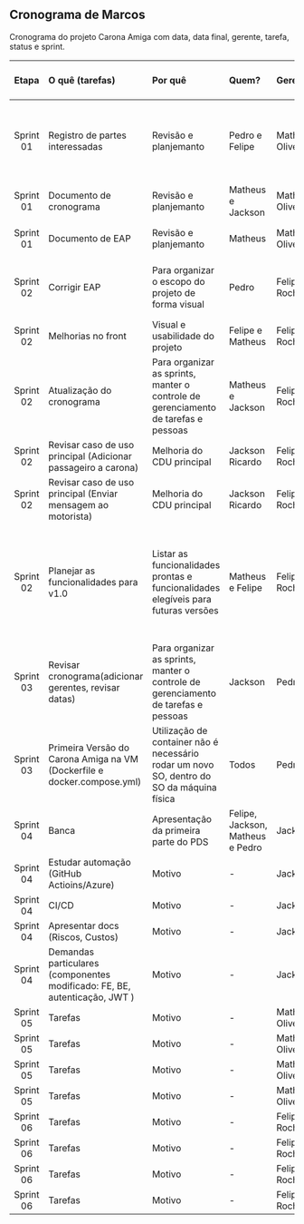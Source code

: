 ## Cronograma de Marcos

Cronograma do projeto Carona Amiga com data, data final, gerente, tarefa, status e sprint.

|  Etapa    | O quê (tarefas) |   Por quê    | Quem?        | Gerente | Inicio   | Prazo em dias |Fim planejado |Fim real | Como? | Quanto? |Status |
|:---------:|:------------    |:------------ |:------------ |:--------|:--------|:-------|:----------:|:--------|:--------|:--------|:--------|
|Sprint 01| Registro de partes interessadas | Revisão e planjemanto  | Pedro e Felipe | Matheus Oliveira | 25/10/2022 | 15 dias |01/11/2022|01/11/2022|Matriz de Poder vs Interesse, Matriz de Influência vs Impacto vs Poder vs Interesse| R$389,60 | Concluído| 
|Sprint 01| Documento de cronograma | Revisão e planjemanto  | Matheus e Jackson | Matheus Oliveira | 25/10/2022 | 15 dias |01/11/2022|01/11/2022|5W2H| R$389,60 |Concluído |  
|Sprint 01| Documento de EAP | Revisão e planjemanto  | Matheus | Matheus Oliveira | 25/10/2022 | 15 dias |01/11/2022 | 01/11/2022 |Fluxogramas no formato de árvores|  R$389,60 |Concluído|  
|Sprint 02| Corrigir EAP| Para organizar o escopo do projeto de forma visual| Pedro | Felipe Rocha | 01/11/2022 | 15 dias |15/11/2022|08/11/2022|Cadastrar usuário repetido, contemplar containerização| R$389,60 |Concluído|
|Sprint 02| Melhorias no front| Visual e usabilidade do projeto| Felipe e Matheus | Felipe Rocha | 01/11/2022 | 15 dias |15/11/2022|08/11/2022|Tecnlogias Front-ed| R$389,60 |Concluído|
|Sprint 02| Atualização do cronograma |Para organizar as sprints, manter o controle de gerenciamento de tarefas e pessoas| Matheus e Jackson | Felipe Rocha | 01/11/2022 | 15 dias |15/11/2022|08/11/2022|5W2H| R$194,80 |Concluído|
|Sprint 02| Revisar caso de uso principal (Adicionar passageiro a carona)|Melhoria do CDU principal|Jackson Ricardo| Felipe Rocha | 01/11/2022 | 15 dias |15/11/2022|15/11/2022|Criação do novo CDU| R$194,80 |Concluído|
|Sprint 02| Revisar caso de uso principal (Enviar mensagem ao motorista)|Melhoria do CDU principal|Jackson Ricardo| Felipe Rocha | 01/11/2022 | 15 dias |15/11/2022|15/11/2022|Análise do CDU antigo| R$194,80 |Concluído|
|Sprint 02| Planejar as funcionalidades para v1.0|Listar as funcionalidades prontas e funcionalidades elegíveis para futuras versões| Matheus e Felipe | Felipe Rocha | 01/11/2022 |15 dias|15/11/2022| 18/11/2022|Adicionar passageiros a carona; Enviar mensagem para o motorista; Enviar mensagem no grupo de carona| R$389,60 |Concluído|
|Sprint 03| Revisar cronograma(adicionar gerentes, revisar datas)|Para organizar as sprints, manter o controle de gerenciamento de tarefas e pessoas| Jackson | Pedro |22/11/2022| 15 dias |29/11/2022|29/11/2022|5W2H| R$194,80 |Concluído|
|Sprint 03| Primeira Versão do Carona Amiga na VM (Dockerfile e docker.compose.yml)|Utilização de container não é necessário rodar um novo SO, dentro do SO da máquina física|Todos| Pedro |22/11/2022|15 dias|29/11/2022|30/11/2022|Azure ou DockerHub| R$1.168,80 |Concluído|
|Sprint 04|Banca|Apresentação da primeira parte do PDS|Felipe, Jackson, Matheus e Pedro|Jackson| 06/12/2022 | 15 dias | 06/12/2022 | 06/12/2022 |Apresentação demonstrativa do PDS| R$584,40 |Concluído|
|Sprint 04| Estudar automação (GitHub Actioins/Azure) | Motivo | - |Jackson| 13/12/2022 | 15 dias |20/12/2022|xx/xx/xxxx| - |   - |Não iniciado |
|Sprint 04| CI/CD | Motivo | - |Jackson| 13/12/2022 | 15 dias |20/12/2022|xx/xx/xxxx|   -   |  -   |Não iniciado|
|Sprint 04| Apresentar docs (Riscos, Custos) | Motivo | - |Jackson| 13/12/2022 | 15 dias |20/12/2022|xx/xx/xxxx|   -  |   -   |Não iniciado |
|Sprint 04| Demandas particulares (componentes modificado: FE, BE, autenticação, JWT ) |Motivo| - |Jackson|13/12/2022|15 dias|20/12/2022|xx/xx/xxxx|- |-   |Não iniciado|
|Sprint 05| Tarefas  |Motivo| - |Matheus Oliveira|27/12/2022|15 dias|03/01/2023|xx/xx/xxxx|- |-   |Não iniciado|
|Sprint 05| Tarefas  |Motivo| - |Matheus Oliveira|27/12/2022|15 dias|03/01/2023|xx/xx/xxxx|- |-   |Não iniciado|
|Sprint 05| Tarefas  |Motivo| - |Matheus Oliveira|27/12/2022|15 dias|03/01/2023|xx/xx/xxxx|- |-   |Não iniciado|
|Sprint 05| Tarefas  |Motivo| - |Matheus Oliveira|27/12/2022|15 dias|03/01/2023|xx/xx/xxxx|- |-   |Não iniciado|
|Sprint 06| Tarefas  |Motivo| - |Felipe Rocha|27/12/2022|15 dias|03/01/2023|xx/xx/xxxx|- |-   |Não iniciado|
|Sprint 06| Tarefas  |Motivo| - |Felipe Rocha|27/12/2022|15 dias|03/01/2023|xx/xx/xxxx|- |-   |Não iniciado|
|Sprint 06| Tarefas  |Motivo| - |Felipe Rocha|27/12/2022|15 dias|03/01/2023|xx/xx/xxxx|- |-   |Não iniciado|
|Sprint 06| Tarefas  |Motivo| - |Felipe Rocha|27/12/2022|15 dias|03/01/2023|xx/xx/xxxx|- |-   |Não iniciado|




